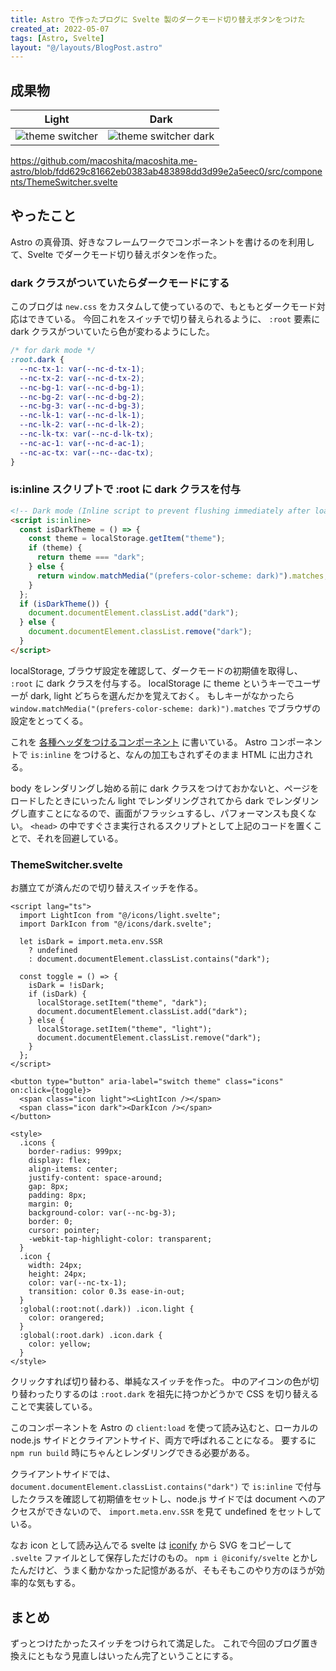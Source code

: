 ```yaml
---
title: Astro で作ったブログに Svelte 製のダークモード切り替えボタンをつけた
created_at: 2022-05-07
tags: [Astro, Svelte]
layout: "@/layouts/BlogPost.astro"
---
```


## 成果物

|                     Light                     |                          Dark                           |
| :-------------------------------------------: | :-----------------------------------------------------: |
| ![theme switcher](/images/theme-switcher.png) | ![theme switcher dark](/images/theme-switcher-dark.png) |

https://github.com/macoshita/macoshita.me-astro/blob/fdd629c81662eb0383ab483898dd3d99e2a5eec0/src/components/ThemeSwitcher.svelte

## やったこと

Astro の真骨頂、好きなフレームワークでコンポーネントを書けるのを利用して、Svelte でダークモード切り替えボタンを作った。

### dark クラスがついていたらダークモードにする

このブログは `new.css` をカスタムして使っているので、もともとダークモード対応はできている。
今回これをスイッチで切り替えられるように、 `:root` 要素に dark クラスがついていたら色が変わるようにした。

```css
/* for dark mode */
:root.dark {
  --nc-tx-1: var(--nc-d-tx-1);
  --nc-tx-2: var(--nc-d-tx-2);
  --nc-bg-1: var(--nc-d-bg-1);
  --nc-bg-2: var(--nc-d-bg-2);
  --nc-bg-3: var(--nc-d-bg-3);
  --nc-lk-1: var(--nc-d-lk-1);
  --nc-lk-2: var(--nc-d-lk-2);
  --nc-lk-tx: var(--nc-d-lk-tx);
  --nc-ac-1: var(--nc-d-ac-1);
  --nc-ac-tx: var(--nc--dac-tx);
}
```

### is:inline スクリプトで :root に dark クラスを付与

```html
<!-- Dark mode (Inline script to prevent flushing immediately after loading) -->
<script is:inline>
  const isDarkTheme = () => {
    const theme = localStorage.getItem("theme");
    if (theme) {
      return theme === "dark";
    } else {
      return window.matchMedia("(prefers-color-scheme: dark)").matches;
    }
  };
  if (isDarkTheme()) {
    document.documentElement.classList.add("dark");
  } else {
    document.documentElement.classList.remove("dark");
  }
</script>
```

localStorage, ブラウザ設定を確認して、ダークモードの初期値を取得し、 `:root` に dark クラスを付与する。
localStorage に theme というキーでユーザーが dark, light どちらを選んだかを覚えておく。
もしキーがなかったら `window.matchMedia("(prefers-color-scheme: dark)").matches` でブラウザの設定をとってくる。

これを [各種ヘッダをつけるコンポーネント](https://github.com/macoshita/macoshita.me-astro/blob/fdd629c81662eb0383ab483898dd3d99e2a5eec0/src/components/BaseHead.astro#L43-L59) に書いている。
Astro コンポーネントで `is:inline` をつけると、なんの加工もされずそのまま HTML に出力される。

body をレンダリングし始める前に dark クラスをつけておかないと、ページをロードしたときにいったん light でレンダリングされてから dark でレンダリングし直すことになるので、画面がフラッシュするし、パフォーマンスも良くない。
`<head>` の中ですぐさま実行されるスクリプトとして上記のコードを置くことで、それを回避している。

### ThemeSwitcher.svelte

お膳立てが済んだので切り替えスイッチを作る。

```svelte
<script lang="ts">
  import LightIcon from "@/icons/light.svelte";
  import DarkIcon from "@/icons/dark.svelte";

  let isDark = import.meta.env.SSR
    ? undefined
    : document.documentElement.classList.contains("dark");

  const toggle = () => {
    isDark = !isDark;
    if (isDark) {
      localStorage.setItem("theme", "dark");
      document.documentElement.classList.add("dark");
    } else {
      localStorage.setItem("theme", "light");
      document.documentElement.classList.remove("dark");
    }
  };
</script>

<button type="button" aria-label="switch theme" class="icons" on:click={toggle}>
  <span class="icon light"><LightIcon /></span>
  <span class="icon dark"><DarkIcon /></span>
</button>

<style>
  .icons {
    border-radius: 999px;
    display: flex;
    align-items: center;
    justify-content: space-around;
    gap: 8px;
    padding: 8px;
    margin: 0;
    background-color: var(--nc-bg-3);
    border: 0;
    cursor: pointer;
    -webkit-tap-highlight-color: transparent;
  }
  .icon {
    width: 24px;
    height: 24px;
    color: var(--nc-tx-1);
    transition: color 0.3s ease-in-out;
  }
  :global(:root:not(.dark)) .icon.light {
    color: orangered;
  }
  :global(:root.dark) .icon.dark {
    color: yellow;
  }
</style>

```

クリックすれば切り替わる、単純なスイッチを作った。
中のアイコンの色が切り替わったりするのは `:root.dark` を祖先に持つかどうかで CSS を切り替えることで実装している。

このコンポーネントを Astro の `client:load` を使って読み込むと、ローカルの node.js サイドとクライアントサイド、両方で呼ばれることになる。
要するに `npm run build` 時にちゃんとレンダリングできる必要がある。

クライアントサイドでは、 `document.documentElement.classList.contains("dark")` で `is:inline` で付与したクラスを確認して初期値をセットし、node.js サイドでは document へのアクセスができないので、 `import.meta.env.SSR` を見て undefined をセットしている。

なお icon として読み込んでる svelte は [iconify](https://iconify.design/) から SVG をコピーして `.svelte` ファイルとして保存しただけのもの。
`npm i @iconify/svelte` とかしたんだけど、うまく動かなかった記憶があるが、そもそもこのやり方のほうが効率的な気もする。

## まとめ

ずっとつけたかったスイッチをつけられて満足した。
これで今回のブログ置き換えにともなう見直しはいったん完了ということにする。
